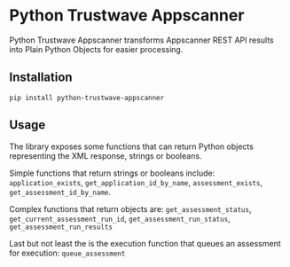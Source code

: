 Python Trustwave Appscanner
===========================

Python Trustwave Appscanner transforms Appscanner REST API results into Plain Python Objects for easier processing.

Installation
------------

`pip install python-trustwave-appscanner`

Usage
-----

The library exposes some functions that can return Python objects representing the XML response, strings or booleans.

Simple functions that return strings or booleans include: `application_exists`, `get_application_id_by_name`, `assessment_exists`, `get_assessment_id_by_name`.

Complex functions that return objects are: `get_assessment_status`, `get_current_assessment_run_id`, `get_assessment_run_status`, `get_assessment_run_results`

Last but not least the is the execution function that queues an assessment for execution: `queue_assessment`
